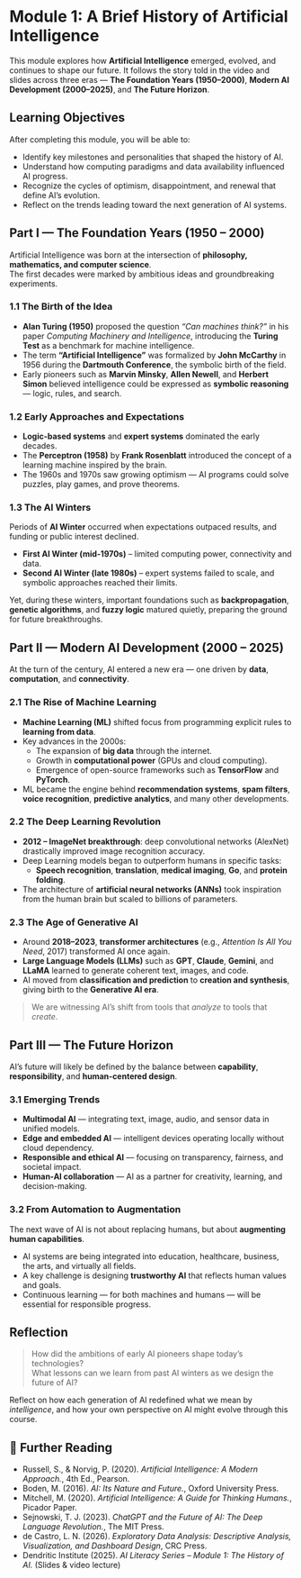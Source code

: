 # Module 1: A Brief History of Artificial Intelligence

This module explores how **Artificial Intelligence** emerged, evolved, and continues to shape our future. 
It follows the story told in the video and slides across three eras — **The Foundation Years (1950–2000)**, **Modern AI Development (2000–2025)**, and **The Future Horizon**.

## Learning Objectives

After completing this module, you will be able to:
- Identify key milestones and personalities that shaped the history of AI.  
- Understand how computing paradigms and data availability influenced AI progress.  
- Recognize the cycles of optimism, disappointment, and renewal that define AI’s evolution.  
- Reflect on the trends leading toward the next generation of AI systems.  

## Part I — The Foundation Years (1950 – 2000)

Artificial Intelligence was born at the intersection of **philosophy, mathematics, and computer science**.  
The first decades were marked by ambitious ideas and groundbreaking experiments.

### 1.1 The Birth of the Idea

- **Alan Turing (1950)** proposed the question *“Can machines think?”* in his paper *Computing Machinery and Intelligence*, introducing the **Turing Test** as a benchmark for machine intelligence.  
- The term **“Artificial Intelligence”** was formalized by **John McCarthy** in 1956 during the **Dartmouth Conference**, the symbolic birth of the field.  
- Early pioneers such as **Marvin Minsky**, **Allen Newell**, and **Herbert Simon** believed intelligence could be expressed as **symbolic reasoning** — logic, rules, and search.

### 1.2 Early Approaches and Expectations

- **Logic-based systems** and **expert systems** dominated the early decades.  
- The **Perceptron (1958)** by **Frank Rosenblatt** introduced the concept of a learning machine inspired by the brain.  
- The 1960s and 1970s saw growing optimism — AI programs could solve puzzles, play games, and prove theorems.

### 1.3 The AI Winters

Periods of **AI Winter** occurred when expectations outpaced results, and funding or public interest declined.

- **First AI Winter (mid-1970s)** – limited computing power, connectivity and data.  
- **Second AI Winter (late 1980s)** – expert systems failed to scale, and symbolic approaches reached their limits.

Yet, during these winters, important foundations such as **backpropagation**, **genetic algorithms**, and **fuzzy logic** matured quietly, preparing the ground for future breakthroughs.

## Part II — Modern AI Development (2000 – 2025)

At the turn of the century, AI entered a new era — one driven by **data**, **computation**, and **connectivity**.

### 2.1 The Rise of Machine Learning

- **Machine Learning (ML)** shifted focus from programming explicit rules to **learning from data**.  
- Key advances in the 2000s:
  - The expansion of **big data** through the internet.  
  - Growth in **computational power** (GPUs and cloud computing).  
  - Emergence of open-source frameworks such as **TensorFlow** and **PyTorch**.  
- ML became the engine behind **recommendation systems**, **spam filters**, **voice recognition**, **predictive analytics**, and many other developments.

### 2.2 The Deep Learning Revolution

- **2012 – ImageNet breakthrough**: deep convolutional networks (AlexNet) drastically improved image recognition accuracy.  
- Deep Learning models began to outperform humans in specific tasks:  
  - **Speech recognition**, **translation**, **medical imaging**, **Go**, and **protein folding**.  
- The architecture of **artificial neural networks (ANNs)** took inspiration from the human brain but scaled to billions of parameters.

### 2.3 The Age of Generative AI

- Around **2018–2023**, **transformer architectures** (e.g., *Attention Is All You Need*, 2017) transformed AI once again.  
- **Large Language Models (LLMs)** such as **GPT**, **Claude**, **Gemini**, and **LLaMA** learned to generate coherent text, images, and code.  
- AI moved from **classification and prediction** to **creation and synthesis**, giving birth to the **Generative AI era**.

> We are witnessing AI’s shift from tools that *analyze* to tools that *create*.

## Part III — The Future Horizon

AI’s future will likely be defined by the balance between **capability**, **responsibility**, and **human-centered design**.

### 3.1 Emerging Trends

- **Multimodal AI** — integrating text, image, audio, and sensor data in unified models.  
- **Edge and embedded AI** — intelligent devices operating locally without cloud dependency.  
- **Responsible and ethical AI** — focusing on transparency, fairness, and societal impact.  
- **Human-AI collaboration** — AI as a partner for creativity, learning, and decision-making.

### 3.2 From Automation to Augmentation

The next wave of AI is not about replacing humans, but about **augmenting human capabilities**.

- AI systems are being integrated into education, healthcare, business, the arts, and virtually all fields.  
- A key challenge is designing **trustworthy AI** that reflects human values and goals.  
- Continuous learning — for both machines and humans — will be essential for responsible progress.

## Reflection

> How did the ambitions of early AI pioneers shape today’s technologies?  
> What lessons can we learn from past AI winters as we design the future of AI?

Reflect on how each generation of AI redefined what we mean by *intelligence*, and how your own perspective on AI might evolve through this course.

## 📘 Further Reading

- Russell, S., & Norvig, P. (2020). *Artificial Intelligence: A Modern Approach.*, 4th Ed., Pearson.  
- Boden, M. (2016). *AI: Its Nature and Future.*, Oxford University Press.  
- Mitchell, M. (2020). *Artificial Intelligence: A Guide for Thinking Humans.*, Picador Paper.  
- Sejnowski, T. J. (2023). *ChatGPT and the Future of AI: The Deep Language Revolution.*, The MIT Press.
- de Castro, L. N. (2026). *Exploratory Data Analysis: Descriptive Analysis, Visualization, and Dashboard Design*, CRC Press.
- Dendritic Institute (2025). *AI Literacy Series – Module 1: The History of AI.* (Slides & video lecture)

